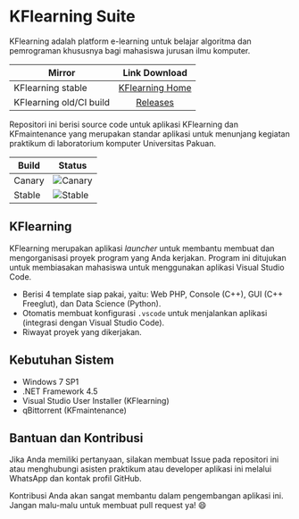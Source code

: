 # KFlearning Suite

KFlearning adalah platform e-learning untuk belajar algoritma dan pemrograman khususnya bagi mahasiswa 
jurusan ilmu komputer.

|       Mirror            |                            Link Download                          |
|-------------------------|:-----------------------------------------------------------------:|
| KFlearning stable       | [KFlearning Home](https://kflearning.kodesiana.com)               |
| KFlearning old/CI build | [Releases](https://github.com/fahminlb33/KFlearning/releases)     |

Repositori ini berisi source code untuk aplikasi KFlearning dan KFmaintenance yang merupakan standar
aplikasi untuk menunjang kegiatan praktikum di laboratorium komputer Universitas Pakuan.

| Build | Status |
|-------|--------|
|Canary |![Canary](https://github.com/fahminlb33/KFlearning/workflows/Canary%20Build/badge.svg) |
|Stable |![Stable](https://github.com/fahminlb33/KFlearning/workflows/Stable%20Build/badge.svg) |

## KFlearning

KFlearning merupakan aplikasi *launcher* untuk membantu membuat dan mengorganisasi proyek program
yang Anda kerjakan. Program ini ditujukan untuk membiasakan mahasiswa untuk menggunakan aplikasi
Visual Studio Code.

- Berisi 4 template siap pakai, yaitu: Web PHP, Console (C++), GUI (C++ Freeglut), dan Data Science (Python).
- Otomatis membuat konfigurasi `.vscode` untuk menjalankan aplikasi (integrasi dengan Visual Studio Code).
- Riwayat proyek yang dikerjakan.

## Kebutuhan Sistem

- Windows 7 SP1
- .NET Framework 4.5
- Visual Studio User Installer (KFlearning)
- qBittorrent (KFmaintenance)

## Bantuan dan Kontribusi

Jika Anda memiliki pertanyaan, silakan membuat Issue pada repositori ini atau menghubungi asisten praktikum atau
developer aplikasi ini melalui WhatsApp dan kontak profil GitHub.

Kontribusi Anda akan sangat membantu dalam pengembangan aplikasi ini. Jangan malu-malu untuk membuat pull request
ya! :smile:
